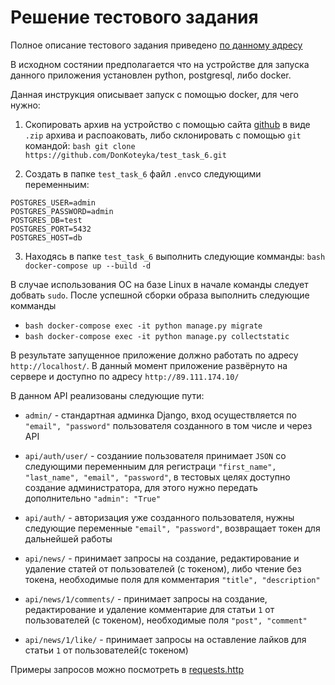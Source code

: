 # Решение тестового задания

Полное описание тестового задания приведено [по данному адресу](https://github.com/DonKoteyka/test_task_6/blob/main/Task.docx)

В исходном состянии предполагается что на устройстве для запуска данного приложения  установлен python, postgresql, либо docker. 

Данная инструкция описывает запуск с помощью docker, для чего нужно:
1.   Скопировать архив на устройство с помощью сайта [github](https://github.com/DonKoteyka/test_task_6/) в виде `.zip` архива и распоаковать, либо склонировать с помощью `git` командой:
```bash git clone https://github.com/DonKoteyka/test_task_6.git```

2.  Создать в папке `test_task_6`  файл `.env`со следующими переменныим:
```
POSTGRES_USER=admin
POSTGRES_PASSWORD=admin
POSTGRES_DB=test
POSTGRES_PORT=5432
POSTGRES_HOST=db
```
3.  Находясь в папке `test_task_6` выполнить следующие комманды:
```bash docker-compose up --build -d ``` 

В случае использования ОС на базе Linux в начале команды следует добвать `sudo`.
После успешной сборки образа выполнить следующие комманды

- ```bash docker-compose exec -it python manage.py migrate ```
- ```bash docker-compose exec -it python manage.py collectstatic ```

В результате запущенное приложение должно работать по адресу `http://localhost/`. В данный момент приложение развёрнуто на сервере и доступно по адресу
`http://89.111.174.10/`

В данном API реализованы следующие пути:

- `admin/` - стандартная админка Django, вход осуществляется по `"email", "password"` пользователя созданного в том числе и через API

- `api/auth/user/` - созданиие пользователя принимает `JSON` со следующими переменныим для регистраци `"first_name", "last_name", "email", "password"`, в тестовых целях доступно создание администратора, для этого нужно передать дополнительно `"admin": "True"`

- `api/auth/` - авторизация уже созданного пользователя, нужны следующие переменные `"email", "password"`, возвращает токен для дальнейшей работы

- `api/news/` - принимает запросы на создание, редактирование и удаление статей от пользователей (с токеном), либо чтение без токена, необходимые поля для комментария `"title", "description"`

- `api/news/1/comments/` - принимает запросы на создание, редактирование и удаление комментарие для статьи `1` от пользователей (с токеном), необходимые поля `"post", "comment"`

- `api/news/1/like/` - принимает запросы на оставление лайков для статьи `1` от пользователей(с токеном)

Примеры запросов можно посмотреть в [requests.http](https://github.com/DonKoteyka/test_task_6/blob/main/requests.http)
